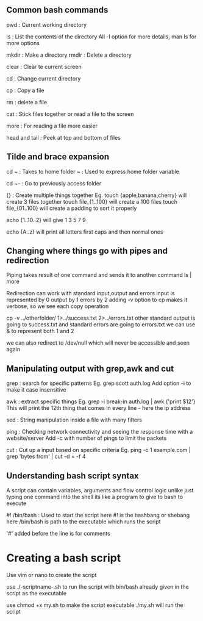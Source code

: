 ## Common bash commands
pwd : Current working directory

ls : List the contents of the directory
All -l option for more details, man ls for more options

mkdir : Make a directory
rmdir : Delete a directory

clear : Clear te current screen

cd : Change current directory

cp : Copy a file

rm : delete a file 

cat : Stick files together or read a file to the screen

more : For reading a file more easier

head and tail : Peek at top and bottom of files

## Tilde and brace expansion
cd ~ : Takes to home folder
~  : Used to express home folder variable 

cd ~- : Go to previously access folder

{} : Create multiple things together
Eg. touch {apple,banana,cherry} will create 3 files together
touch file_{1..100} will create a 100 files
touch file_{01..100} will create a padding to sort it properly

echo {1..10..2} will give 1 3 5 7 9

echo {A..z} will print all letters first caps and then normal ones

## Changing where things go with pipes and redirection

Piping takes result of one command and sends it to another command
ls | more

Redirection can work with standard input,output and errors
input is represented by 0
output by 1
errors by 2
adding -v option to cp makes it verbose, so we see each copy operation

cp -v ../otherfolder/ 1>../success.txt 2>../errors.txt
other standard output is going to success.txt and standard errors are going to errors.txt
we can use & to represent both 1 and 2

we can also redirect to /dev/null which will never be accessible and seen again

## Manipulating output with grep,awk and cut

grep : search for specific patterns
Eg. grep scott auth.log
Add option -i to make it case insensitive

awk : extract specific things
Eg. grep -i break-in auth.log | awk {'print $12'}
This will print the 12th thing that comes in every line - here the ip address

sed : String manipulation inside a file with many filters

ping : Checking network connectivity and seeing the response time with a website/server
Add -c with number of pings to limit the packets

cut : Cut up a input based on specific criteria
Eg. ping -c 1 example.com | grep 'bytes from' | cut -d = -f 4

## Understanding bash script syntax
A script can contain variables, arguments and flow control logic unlike just typing one command into the shell
its like a program to give to bash to execute

#! /bin/bash : Used to start the script
here #! is the hashbang or shebang
here /bin/bash is path to the executable which runs the script

'#' added before the line is for comments

# Creating a bash script

Use vim or nano to create the script

use ./-scriptname-.sh to run the script with bin/bash already given in the script as the executable

use chmod +x my.sh to make the script executable
./my.sh will run the script